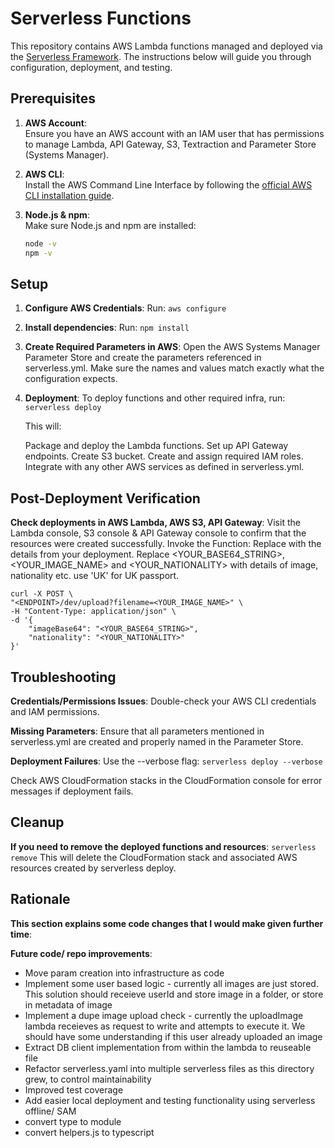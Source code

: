# Serverless Functions

This repository contains AWS Lambda functions managed and deployed via the [Serverless Framework](https://www.serverless.com/). The instructions below will guide you through configuration, deployment, and testing.

## Prerequisites

1. **AWS Account**:  
   Ensure you have an AWS account with an IAM user that has permissions to manage Lambda, API Gateway, S3, Textraction and Parameter Store (Systems Manager).

2. **AWS CLI**:  
   Install the AWS Command Line Interface by following the [official AWS CLI installation guide](https://docs.aws.amazon.com/cli/latest/userguide/getting-started-install.html).

3. **Node.js & npm**:  
   Make sure Node.js and npm are installed:
   ```bash
   node -v
   npm -v

## Setup

1. **Configure AWS Credentials**:
    Run:
    `aws configure`

2. **Install dependencies**:
    Run:
    `npm install`

3. **Create Required Parameters in AWS**:
    Open the AWS Systems Manager Parameter Store and create the parameters referenced in serverless.yml. Make sure the names and values match exactly what the configuration expects.

4. **Deployment**:
    To deploy functions and other required infra, run:
    `serverless deploy`

    This will:

    Package and deploy the Lambda functions.
    Set up API Gateway endpoints.
    Create S3 bucket.
    Create and assign required IAM roles.
    Integrate with any other AWS services as defined in serverless.yml.

## Post-Deployment Verification
**Check deployments in AWS Lambda, AWS S3, API Gateway**:
    Visit the Lambda console, S3 console & API Gateway console to confirm that the resources were created successfully.
    Invoke the Function:
    Replace <ENDPOINT> with the details from your deployment.
    Replace <YOUR_BASE64_STRING>, <YOUR_IMAGE_NAME> and <YOUR_NATIONALITY> with details of image, nationality etc. use 'UK' for UK passport.

    curl -X POST \
    "<ENDPOINT>/dev/upload?filename=<YOUR_IMAGE_NAME>" \
    -H "Content-Type: application/json" \
    -d '{
        "imageBase64": "<YOUR_BASE64_STRING>",
        "nationality": "<YOUR_NATIONALITY>"
    }'


## Troubleshooting

**Credentials/Permissions Issues**:
    Double-check your AWS CLI credentials and IAM permissions.

**Missing Parameters**:
    Ensure that all parameters mentioned in serverless.yml are created and properly named in the Parameter Store.

**Deployment Failures**:
    Use the --verbose flag:
    `serverless deploy --verbose`

Check AWS CloudFormation stacks in the CloudFormation console for error messages if deployment fails.

## Cleanup
**If you need to remove the deployed functions and resources**:
    `serverless remove`
    This will delete the CloudFormation stack and associated AWS resources created by serverless deploy.


## Rationale
**This section explains some code changes that I would make given further time**:

**Future code/ repo improvements**:
* Move param creation into infrastructure as code
* Implement some user based logic - currently all images are just stored. This solution should receieve userId and store image in a folder, or store in metadata of image
* Implement a dupe image upload check - currently the uploadImage lambda receieves as request to write and attempts to execute it. We should have some understanding if this user already uploaded an image
* Extract DB client implementation from within the lambda to reuseable file
* Refactor serverless.yaml into multiple serverless files as this directory grew, to control maintainability
* Improved test coverage
* Add easier local deployment and testing functionality using serverless offline/ SAM
* convert type to module
* convert helpers.js to typescript